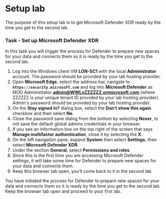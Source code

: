 # Setup lab

The purpose of this setup lab is to get Microsoft Defender XDR ready by the time you get to the second lab.

### Task - Set up Microsoft Defender XDR

In this task you will trigger the process for Defender to prepare new spaces for your data and connects them so it is ready by the time you get to the second lab.

1. Log into the Windows client VM **LON-SC1** with the local **Administrator** account. The password should be provided by your lab hosting provider.
1. Open **Microsoft Edge**, select the address bar, navigate to **`https://security.microsoft.com`** and log into **Microsoft Defender** as MOD Administrator **admin@WWLxZZZZZZ.onmicrosoft.com** (where ZZZZZZ is your unique tenant ID provided by your lab hosting provider). Admin's password should be provided by your lab hosting provider.
1. On the **Stay signed in?** dialog box, select the **Don’t show this again** checkbox and then select **No**.
1. Close the password save dialog from the bottom by selecting **Never**, to not save the default global admins credentials in your browser.
1. If you see an information box on the top right of the screen that says **Manage multifactor authentication**, close it by selecting the **X**.
1. On the left navigation pane, expand **System** then select **Settings**, then select **Microsoft Defender XDR**.
1. Under the section **General**, select **Permissions and roles**.
1. Since this is the first time you are accessing Microsoft Defender settings, it will take some time for Defender to prepare new spaces for your data and connects them.
1. Keep this browser tab open, you'll come back to it in the second lab.

You have initiated the process for Defender to prepare new spaces for your data and connects them so it is ready by the time you get to the second lab.  Keep the browser tab open and proceed to your first lab.